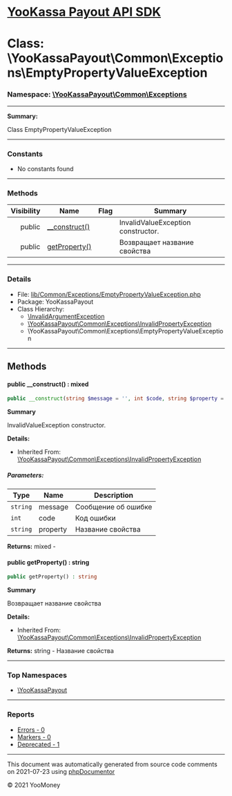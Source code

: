 # [YooKassa Payout API SDK](../home.md)

# Class: \YooKassaPayout\Common\Exceptions\EmptyPropertyValueException
### Namespace: [\YooKassaPayout\Common\Exceptions](../namespaces/yookassapayout-common-exceptions.md)
---
**Summary:**

Class EmptyPropertyValueException

---
### Constants
* No constants found
---
### Methods
| Visibility | Name | Flag | Summary |
| ----------:| ---- | ---- | ------- |
| public | [__construct()](../classes/YooKassaPayout-Common-Exceptions-InvalidPropertyException.md#method___construct) |  | InvalidValueException constructor. |
| public | [getProperty()](../classes/YooKassaPayout-Common-Exceptions-InvalidPropertyException.md#method_getProperty) |  | Возвращает название свойства |
---
### Details
* File: [lib/Common/Exceptions/EmptyPropertyValueException.php](../../lib/Common/Exceptions/EmptyPropertyValueException.php)
* Package: YooKassaPayout
* Class Hierarchy:  
  * [\InvalidArgumentException](\InvalidArgumentException)
  * [\YooKassaPayout\Common\Exceptions\InvalidPropertyException](../classes/YooKassaPayout-Common-Exceptions-InvalidPropertyException.md)
  * \YooKassaPayout\Common\Exceptions\EmptyPropertyValueException

---
## Methods
<a name="method___construct" class="anchor"></a>
#### public __construct() : mixed

```php
public __construct(string $message = '', int $code, string $property = '') : mixed
```

**Summary**

InvalidValueException constructor.

**Details:**
* Inherited From: [\YooKassaPayout\Common\Exceptions\InvalidPropertyException](../classes/YooKassaPayout-Common-Exceptions-InvalidPropertyException.md)
##### Parameters:
| Type | Name | Description |
| ---- | ---- | ----------- |
| <code lang="php">string</code> | message  | Сообщение об ошибке |
| <code lang="php">int</code> | code  | Код ошибки |
| <code lang="php">string</code> | property  | Название свойства |

**Returns:** mixed - 


<a name="method_getProperty" class="anchor"></a>
#### public getProperty() : string

```php
public getProperty() : string
```

**Summary**

Возвращает название свойства

**Details:**
* Inherited From: [\YooKassaPayout\Common\Exceptions\InvalidPropertyException](../classes/YooKassaPayout-Common-Exceptions-InvalidPropertyException.md)

**Returns:** string - Название свойства



---

### Top Namespaces

* [\YooKassaPayout](../namespaces/yookassapayout.md)

---

### Reports
* [Errors - 0](../reports/errors.md)
* [Markers - 0](../reports/markers.md)
* [Deprecated - 1](../reports/deprecated.md)

---

This document was automatically generated from source code comments on 2021-07-23 using [phpDocumentor](http://www.phpdoc.org/)

&copy; 2021 YooMoney